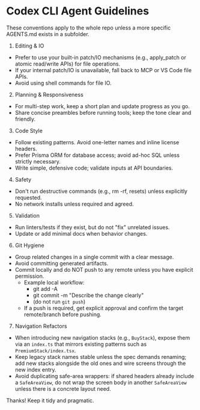 ﻿# Codex CLI Agent Guidelines

These conventions apply to the whole repo unless a more specific AGENTS.md exists in a subfolder.

1) Editing & IO
- Prefer to use your built-in patch/IO mechanisms (e.g., apply_patch or atomic read/write APIs) for file operations.
- If your internal patch/IO is unavailable, fall back to MCP or VS Code file APIs.
- Avoid using shell commands for file IO.

2) Planning & Responsiveness
- For multi-step work, keep a short plan and update progress as you go.
- Share concise preambles before running tools; keep the tone clear and friendly.

3) Code Style
- Follow existing patterns. Avoid one-letter names and inline license headers.
- Prefer Prisma ORM for database access; avoid ad-hoc SQL unless strictly necessary.
- Write simple, defensive code; validate inputs at API boundaries.

4) Safety
- Don't run destructive commands (e.g., rm -rf, resets) unless explicitly requested.
- No network installs unless required and agreed.

5) Validation
- Run linters/tests if they exist, but do not "fix" unrelated issues.
- Update or add minimal docs when behavior changes.

6) Git Hygiene
- Group related changes in a single commit with a clear message.
- Avoid committing generated artifacts.
- Commit locally and do NOT push to any remote unless you have explicit permission.
  - Example local workflow:
    - git add -A
    - git commit -m "Describe the change clearly"
    - (do not run `git push`)
  - If a push is required, get explicit approval and confirm the target remote/branch before pushing.

7) Navigation Refactors
- When introducing new navigation stacks (e.g., `BuyStack`), expose them via an `index.ts` that mirrors existing patterns such as `PremiumStack/index.tsx`.
- Keep legacy stack names stable unless the spec demands renaming; add new stacks alongside the old ones and wire screens through the new index entry.
- Avoid duplicating safe-area wrappers: if shared headers already include a `SafeAreaView`, do not wrap the screen body in another `SafeAreaView` unless there is a concrete layout need.

Thanks! Keep it tidy and pragmatic.
